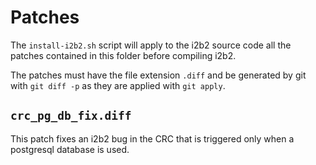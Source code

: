 # Patches

The `install-i2b2.sh` script will apply to the i2b2 source code all the patches contained in this folder before compiling i2b2.

The patches must have the file extension `.diff` and be generated by git with `git diff -p` as they are applied with `git apply`.

## `crc_pg_db_fix.diff`
This patch fixes an i2b2 bug in the CRC that is triggered only when a postgresql database is used.